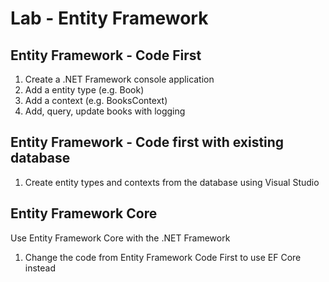 # Lab - Entity Framework

## Entity Framework - Code First

1. Create a .NET Framework console application
2. Add a entity type (e.g. Book)
3. Add a context (e.g. BooksContext)
4. Add, query, update books with logging

## Entity Framework - Code first with existing database

1. Create entity types and contexts from the database using Visual Studio

## Entity Framework Core

Use Entity Framework Core with the .NET Framework

1. Change the code from Entity Framework Code First to use EF Core instead


